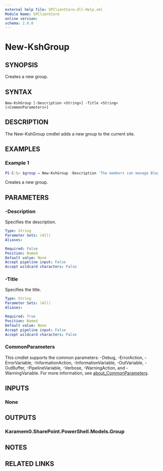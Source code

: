 ```yaml
---
external help file: SPClientCore.dll-Help.xml
Module Name: SPClientCore
online version:
schema: 2.0.0
---
```


# New-KshGroup

## SYNOPSIS
Creates a new group.

## SYNTAX

```
New-KshGroup [-Description <String>] -Title <String> [<CommonParameters>]
```

## DESCRIPTION
The New-KshGroup cmdlet adds a new group to the current site.

## EXAMPLES

### Example 1
```powershell
PS C:\> $group = New-KshGroup -Description 'The members can manage Blog posts.' -Title 'Blog Owners'
```

Creates a new group.

## PARAMETERS

### -Description
Specifies the description.

```yaml
Type: String
Parameter Sets: (All)
Aliases:

Required: False
Position: Named
Default value: None
Accept pipeline input: False
Accept wildcard characters: False
```

### -Title
Specifies the title.

```yaml
Type: String
Parameter Sets: (All)
Aliases:

Required: True
Position: Named
Default value: None
Accept pipeline input: False
Accept wildcard characters: False
```

### CommonParameters
This cmdlet supports the common parameters: -Debug, -ErrorAction, -ErrorVariable, -InformationAction, -InformationVariable, -OutVariable, -OutBuffer, -PipelineVariable, -Verbose, -WarningAction, and -WarningVariable. For more information, see [about_CommonParameters](http://go.microsoft.com/fwlink/?LinkID=113216).

## INPUTS

### None

## OUTPUTS

### Karamem0.SharePoint.PowerShell.Models.Group

## NOTES

## RELATED LINKS
